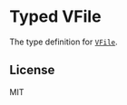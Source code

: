 # Typed VFile

The type definition for [`VFile`](https://github.com/wooorm/vfile).

## License

MIT
